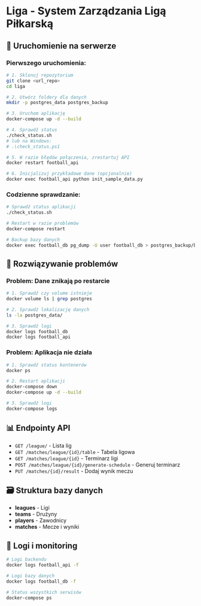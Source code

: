 # Liga - System Zarządzania Ligą Piłkarską

## 🚀 Uruchomienie na serwerze

### Pierwszego uruchomienia:
```bash
# 1. Sklonuj repozytorium
git clone <url_repo>
cd liga

# 2. Utwórz foldery dla danych
mkdir -p postgres_data postgres_backup

# 3. Uruchom aplikację
docker-compose up -d --build

# 4. Sprawdź status
./check_status.sh
# lub na Windows:
# .\check_status.ps1

# 5. W razie błędów połączenia, zrestartuj API
docker restart football_api

# 6. Inicjalizuj przykładowe dane (opcjonalnie)
docker exec football_api python init_sample_data.py
```

### Codzienne sprawdzanie:
```bash
# Sprawdź status aplikacji
./check_status.sh

# Restart w razie problemów
docker-compose restart

# Backup bazy danych
docker exec football_db pg_dump -U user football_db > postgres_backup/backup_$(date +%Y%m%d_%H%M%S).sql
```

## 🔧 Rozwiązywanie problemów

### Problem: Dane znikają po restarcie
```bash
# 1. Sprawdź czy volume istnieje
docker volume ls | grep postgres

# 2. Sprawdź lokalizację danych
ls -la postgres_data/

# 3. Sprawdź logi
docker logs football_db
docker logs football_api
```

### Problem: Aplikacja nie działa
```bash
# 1. Sprawdź status kontenerów
docker ps

# 2. Restart aplikacji
docker-compose down
docker-compose up -d --build

# 3. Sprawdź logi
docker-compose logs
```

## 📊 Endpointy API

- `GET /league/` - Lista lig
- `GET /matches/league/{id}/table` - Tabela ligowa
- `GET /matches/league/{id}` - Terminarz ligi
- `POST /matches/league/{id}/generate-schedule` - Generuj terminarz
- `PUT /matches/{id}/result` - Dodaj wynik meczu

## 🗃️ Struktura bazy danych

- **leagues** - Ligi
- **teams** - Drużyny 
- **players** - Zawodnicy
- **matches** - Mecze i wyniki

## 📝 Logi i monitoring

```bash
# Logi backendu
docker logs football_api -f

# Logi bazy danych  
docker logs football_db -f

# Status wszystkich serwisów
docker-compose ps
```
